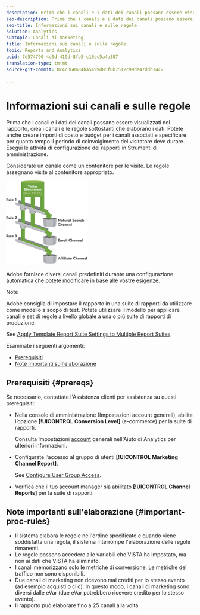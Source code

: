 ```yaml
---
description: Prima che i canali e i dati dei canali possano essere visualizzati nel rapporto, crea i canali e le regole sottostanti che elaborano i dati. Potete anche creare importi di costo e budget per i canali associati e specificare per quanto tempo il periodo di coinvolgimento del visitatore deve durare. Esegui le attività di configurazione dei rapporti in Strumenti di amministrazione.
seo-description: Prima che i canali e i dati dei canali possano essere visualizzati nel rapporto, crea i canali e le regole sottostanti che elaborano i dati. Potete anche creare importi di costo e budget per i canali associati e specificare per quanto tempo il periodo di coinvolgimento del visitatore deve durare. Esegui le attività di configurazione dei rapporti in Strumenti di amministrazione.
seo-title: Informazioni sui canali e sulle regole
solution: Analytics
subtopic: Canali di marketing
title: Informazioni sui canali e sulle regole
topic: Reports and Analytics
uuid: 7d574790-4d0d-419d-8fb5-c16ec5a4a387
translation-type: tm+mt
source-git-commit: 8c4c368a84ba5499d85f0b7512c99de47ddb14c2

---
```



# Informazioni sui canali e sulle regole

Prima che i canali e i dati dei canali possano essere visualizzati nel rapporto, crea i canali e le regole sottostanti che elaborano i dati. Potete anche creare importi di costo e budget per i canali associati e specificare per quanto tempo il periodo di coinvolgimento del visitatore deve durare. Esegui le attività di configurazione dei rapporti in Strumenti di amministrazione.

Considerate un canale come un contenitore per le visite. Le regole assegnano visite al contenitore appropriato.

![](assets/buckets_2.png)

Adobe fornisce diversi canali predefiniti durante una configurazione [](/help/components/c-marketing-channels/c-channel-autosetup.md) automatica che potete modificare in base alle vostre esigenze.

>[!NOTE]
>
> Adobe consiglia di impostare il rapporto in una suite di rapporti da utilizzare come modello a scopo di test. Potete utilizzare il modello per applicare canali e set di regole a livello globale a una o più suite di rapporti di produzione.
>
>See [Apply Template Report Suite Settings to Multiple Report Suites](/help/components/c-marketing-channels/t-template.md).

Esaminate i seguenti argomenti:

* [Prerequisiti](/help/components/c-marketing-channels/c-channels-rules.md#prereqs)
* [Note importanti sull'elaborazione](/help/components/c-marketing-channels/c-channels-rules.md#important-proc-rules)

## Prerequisiti {#prereqs}

Se necessario, contattate l'Assistenza clienti per assistenza su questi prerequisiti:

* Nella console di amministrazione (Impostazioni account generali), abilita l’opzione **[!UICONTROL Conversion Level]** (e-commerce) per la suite di rapporti.

   Consulta Impostazioni [account](https://marketing.adobe.com/resources/help/en_US/reference/general_acct_settings_admin.html) generali nell'Aiuto di Analytics per ulteriori informazioni.

* Configurate l’accesso al gruppo di utenti **[!UICONTROL Marketing Channel Report]**.

   See [Configure User Group Access](/help/components/c-marketing-channels/t-user-groups.md).

* Verifica che il tuo account manager sia abilitato **[!UICONTROL Channel Reports]** per la suite di rapporti.

## Note importanti sull'elaborazione {#important-proc-rules}

* Il sistema elabora le regole nell'ordine specificato e quando viene soddisfatta una regola, il sistema interrompe l'elaborazione delle regole rimanenti.
* Le regole possono accedere alle variabili che VISTA ha impostato, ma non ai dati che VISTA ha eliminato.
* I canali memorizzano solo le metriche di conversione. Le metriche del traffico non sono disponibili.
* Due canali di marketing non ricevono mai crediti per lo stesso evento (ad esempio acquisti o clic). In questo modo, i canali di marketing sono diversi dalle eVar (due eVar potrebbero ricevere credito per lo stesso evento).
* Il rapporto può elaborare fino a 25 canali alla volta.

